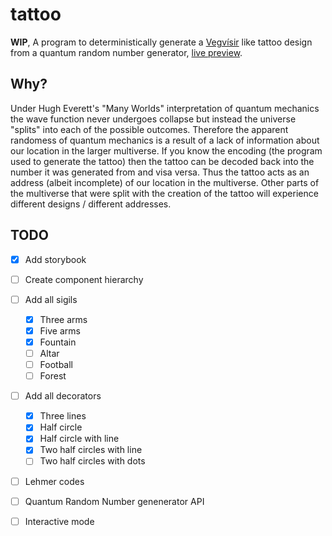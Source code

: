 # tattoo

**WIP**, A program to deterministically generate a [Vegvísir](https://en.wikipedia.org/wiki/Vegv%C3%ADsir) like tattoo design from a quantum random number generator, [live preview](https://dylanrjohnston.github.io/tattoo/).

## Why? ##
Under Hugh Everett's "Many Worlds" interpretation of quantum mechanics the wave function never undergoes collapse but instead the universe "splits" into each of the possible outcomes. Therefore the apparent randomess of quantum mechanics is a result of a lack of information about our location in the larger multiverse. If you know the encoding (the program used to generate the tattoo) then the tattoo can be decoded back into the number it was generated from and visa versa. Thus the tattoo acts as an address (albeit incomplete) of our location in the multiverse. Other parts of the multiverse that were split with the creation of the tattoo will experience different designs / different addresses.

## TODO ##
- [x] Add storybook
- [ ] Create component hierarchy
- [ ] Add all sigils
  - [x] Three arms
  - [x] Five arms
  - [x] Fountain
  - [ ] Altar
  - [ ] Football
  - [ ] Forest
- [ ] Add all decorators
  - [x] Three lines
  - [x] Half circle
  - [x] Half circle with line
  - [x] Two half circles with line
  - [ ] Two half circles with dots
- [ ] Lehmer codes
- [ ] Quantum Random Number genenerator API
- [ ] Interactive mode

